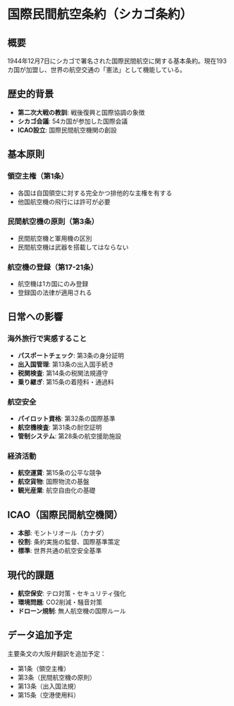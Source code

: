 # 国際民間航空条約（シカゴ条約）

## 概要
1944年12月7日にシカゴで署名された国際民間航空に関する基本条約。現在193カ国が加盟し、世界の航空交通の「憲法」として機能している。

## 歴史的背景
- **第二次大戦の教訓**: 戦後復興と国際協調の象徴
- **シカゴ会議**: 54カ国が参加した国際会議
- **ICAO設立**: 国際民間航空機関の創設

## 基本原則

### 領空主権（第1条）
- 各国は自国領空に対する完全かつ排他的な主権を有する
- 他国航空機の飛行には許可が必要

### 民間航空機の原則（第3条）
- 民間航空機と軍用機の区別
- 民間航空機は武器を搭載してはならない

### 航空機の登録（第17-21条）
- 航空機は1カ国にのみ登録
- 登録国の法律が適用される

## 日常への影響

### 海外旅行で実感すること
- **パスポートチェック**: 第3条の身分証明
- **出入国管理**: 第13条の出入国手続き
- **税関検査**: 第14条の税関法規遵守
- **乗り継ぎ**: 第15条の着陸料・通過料

### 航空安全
- **パイロット資格**: 第32条の国際基準
- **航空機検査**: 第31条の耐空証明
- **管制システム**: 第28条の航空援助施設

### 経済活動
- **航空運賃**: 第15条の公平な競争
- **航空貨物**: 国際物流の基盤
- **観光産業**: 航空自由化の基礎

## ICAO（国際民間航空機関）
- **本部**: モントリオール（カナダ）
- **役割**: 条約実施の監督、国際基準策定
- **標準**: 世界共通の航空安全基準

## 現代的課題
- **航空保安**: テロ対策・セキュリティ強化
- **環境問題**: CO2削減・騒音対策
- **ドローン規制**: 無人航空機の国際ルール

## データ追加予定
主要条文の大阪弁翻訳を追加予定：
- 第1条（領空主権）
- 第3条（民間航空機の原則）
- 第13条（出入国法規）
- 第15条（空港使用料）
